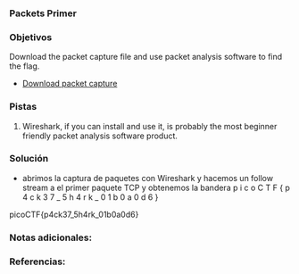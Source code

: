 ### Packets Primer
### Objetivos 
Download the packet capture file and use packet analysis software to find the flag.

- [Download packet capture](https://artifacts.picoctf.net/c/196/network-dump.flag.pcap)
### Pistas
1. Wireshark, if you can install and use it, is probably the most beginner friendly packet analysis software product.

### Solución 

- abrimos la captura de paquetes con Wireshark y hacemos un follow stream a el primer paquete TCP y obtenemos la bandera
	p i c o C T F { p 4 c k 3 7 _ 5 h 4 r k _ 0 1 b 0 a 0 d 6 }

picoCTF{p4ck37_5h4rk_01b0a0d6}

### Notas adicionales:

### Referencias:
